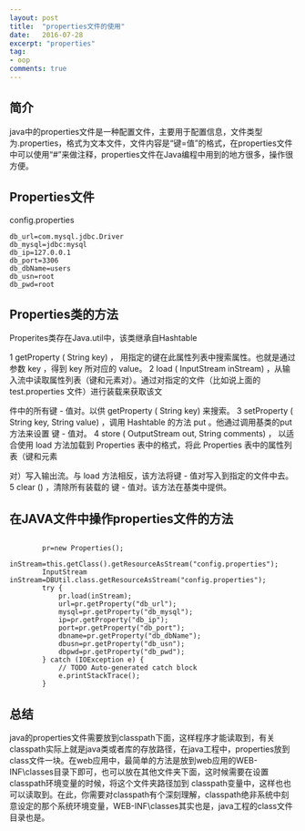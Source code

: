 ```yaml
---
layout: post
title:  "properties文件的使用"
date:   2016-07-28
excerpt: "properties"
tag:
- oop
comments: true
---
```



## 简介

java中的properties文件是一种配置文件，主要用于配置信息，文件类型为.properties，格式为文本文件，文件内容是“键=值”的格式，在properties文件中可以使用“#”来做注释，properties文件在Java编程中用到的地方很多，操作很方便。

## Properties文件

config.properties

```
db_url=com.mysql.jdbc.Driver
db_mysql=jdbc:mysql
db_ip=127.0.0.1
db_port=3306
db_dbName=users
db_usn=root
db_pwd=root

```

## Properties类的方法

Properites类存在Java.util中，该类继承自Hashtable

1 getProperty ( String  key) ，   用指定的键在此属性列表中搜索属性。也就是通过参数 key ，得到 key 所对应的 value。
2 load ( InputStream  inStream) ，从输入流中读取属性列表（键和元素对）。通过对指定的文件（比如说上面的 test.properties 文件）进行装载来获取该文

件中的所有键 - 值对。以供 getProperty ( String  key) 来搜索。
3 setProperty ( String  key, String  value) ，调用 Hashtable 的方法 put 。他通过调用基类的put方法来设置 键 - 值对。 
4 store ( OutputStream  out, String  comments) ，   以适合使用 load 方法加载到 Properties 表中的格式，将此 Properties 表中的属性列表（键和元素

对）写入输出流。与 load 方法相反，该方法将键 - 值对写入到指定的文件中去。
5 clear () ，清除所有装载的 键 - 值对。该方法在基类中提供。

## 在JAVA文件中操作properties文件的方法

```

        pr=new Properties();
        inStream=this.getClass().getResourceAsStream("config.properties");
        InputStream inStream=DBUtil.class.getResourceAsStream("config.properties");
        try {
            pr.load(inStream);
            url=pr.getProperty("db_url");
            mysql=pr.getProperty("db_mysql");
            ip=pr.getProperty("db_ip");
            port=pr.getProperty("db_port");
            dbname=pr.getProperty("db_dbName");
            dbusn=pr.getProperty("db_usn");
            dbpwd=pr.getProperty("db_pwd");
        } catch (IOException e) {
            // TODO Auto-generated catch block
            e.printStackTrace();
        }

```

## 总结

java的properties文件需要放到classpath下面，这样程序才能读取到，有关classpath实际上就是java类或者库的存放路径，在java工程中，properties放到class文件一块。在web应用中，最简单的方法是放到web应用的WEB- INF\classes目录下即可，也可以放在其他文件夹下面，这时候需要在设置classpath环境变量的时候，将这个文件夹路径加到 classpath变量中，这样也也可以读取到。在此，你需要对classpath有个深刻理解，classpath绝非系统中刻意设定的那个系统环境变量，WEB-INF\classes其实也是，java工程的class文件目录也是。






<html>
<div class="ds-thread" data-thread-key="http://kongzheng1993.github.io/kongzheng1993-properties/" data-title="properties" data-url="http://kongzheng1993.github.io/kongzheng1993-properties/"></div>
<script type="text/javascript">
var duoshuoQuery = {short_name:"kongzheng1993"};
	(function() {
		var ds = document.createElement('script');
		ds.type = 'text/javascript';ds.async = true;
		ds.src = (document.location.protocol == 'https:' ? 'https:' : 'http:') + '//static.duoshuo.com/embed.js';
		ds.charset = 'UTF-8';
		(document.getElementsByTagName('head')[0] 
		 || document.getElementsByTagName('body')[0]).appendChild(ds);
	})();
</script>
</html>
